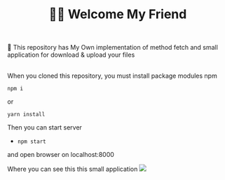 <h1 align="center"> 👋🏼 Welcome My Friend</h1>
<br/>
<p>
    🚀 This repository has My Own implementation of method fetch and small application for download & upload your files
</p>
<br/>
When you cloned this repository, you must install package modules npm

  ```
  npm i
  ```
  or

  ```
  yarn install
  ```
Then you can start server

  - ```npm start``` 
  
and open browser on localhost:8000

Where you can see this this small application
<img src= "https://drive.google.com/open?id=1k9XRNVGq0X7ZndZ0yDYPz2OxPkYiuXbj" />